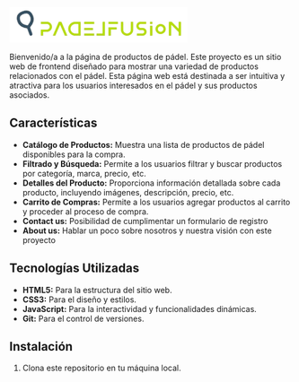 ![](assets/Logo.png)

Bienvenido/a a la página de productos de pádel. Este proyecto es un sitio web de frontend diseñado para mostrar una variedad de productos relacionados con el pádel. Esta página web está destinada a ser intuitiva y atractiva para los usuarios interesados en el pádel y sus productos asociados.

## Características

- **Catálogo de Productos:** Muestra una lista de productos de pádel disponibles para la compra.
- **Filtrado y Búsqueda:** Permite a los usuarios filtrar y buscar productos por categoría, marca, precio, etc.
- **Detalles del Producto:** Proporciona información detallada sobre cada producto, incluyendo imágenes, descripción, precio, etc.
- **Carrito de Compras:** Permite a los usuarios agregar productos al carrito y proceder al proceso de compra.
- **Contact us:** Posibilidad de cumplimentar un formulario de registro
- **About us:** Hablar un poco sobre nosotros y nuestra visión con este proyecto
## Tecnologías Utilizadas

- **HTML5:** Para la estructura del sitio web.
- **CSS3:** Para el diseño y estilos.
- **JavaScript:** Para la interactividad y funcionalidades dinámicas.
- **Git:** Para el control de versiones.

## Instalación

1. Clona este repositorio en tu máquina local.
